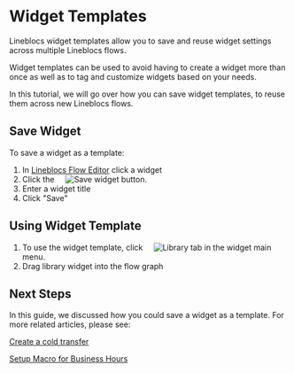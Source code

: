 # Widget Templates

Lineblocs widget templates allow you to save and reuse widget settings across multiple Lineblocs flows. 

Widget templates can be used to avoid having to create a widget more than once as well as to tag and customize widgets based on your needs.

In this tutorial, we will go over how you can save widget templates, to reuse them across new Lineblocs flows.

## Save Widget

To save a widget as a template:

1. In [Lineblocs Flow Editor](https://app.lineblocs.com/#/flows/new) click a widget
2. Click the &nbsp;&nbsp;&nbsp;&nbsp;![Save widget](/img/frontend/docs/widget-templates/save.png) button.
3. Enter a widget title
4. Click "Save"

## Using Widget Template

1. To use the widget template, click &nbsp;&nbsp;&nbsp;&nbsp;![Library](/img/frontend/docs/widget-templates/library.png) tab in the widget main menu.
2. Drag library widget into the flow graph                                   

## Next Steps

In this guide, we discussed how you could save a widget as a template. For more related articles, please see:

[Create a cold transfer](https://lineblocs.com/resources/quickstarts/setup-cold-transfers)

[Setup Macro for Business Hours](https://lineblocs.com/resources/quickstarts/business-hours-with-custom-macros)